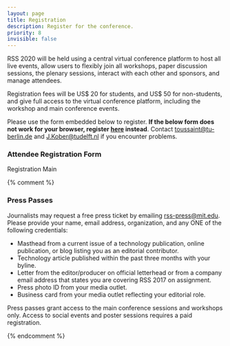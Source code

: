 ```yaml
---
layout: page
title: Registration
description: Register for the conference.
priority: 8
invisible: false
---
```


RSS 2020 will be held using a central virtual conference platform to
host all live events, allow users to flexibly join all workshops,
paper discussion sessions, the plenary sessions, interact with each
other and sponsors, and manage attendees.

Registration fees will be US$ 20 for students, and US$ 50 for
non-students, and give full access to the virtual conference platform,
including the workshop and main conference events.

Please use the form embedded below to register. <b>If the below form does not work for your browser, register [here](https://pheedloop.com/register/rss2020/attendee/) instead</b>. Contact
toussaint@tu-berlin.de and J.Kober@tudelft.nl if you encounter problems. 

### Attendee Registration Form

<script src="https://pheedloop.s3.amazonaws.com/embed/embed.js"></script>
<link rel="stylesheet" type="text/css" href="https://pheedloop.s3.amazonaws.com/embed/embed.css" />

<a class="pheedloop-popup-25930 popup-btn">Registration Main</a>
<div id="pheedloop-embed-25930"></div>

<script type="text/javascript">
  createSection({
    event: 'rss2020',
    section: '25930',
    height: 2000,
    resize: false,
    popup: false,
  });
</script>




{% comment %}
### Press Passes

Journalists may request a free press ticket by
emailing [rss-press@mit.edu](mailto:rss-press@mit.edu). Please provide your
name, email address, organization, and any ONE of the following credentials:

- Masthead from a current issue of a technology publication, online publication,
  or blog listing you as an editorial contributor.
- Technology article published within the past three months with your byline.
- Letter from the editor/producer on official letterhead or from a company email
  address that states you are covering RSS 2017 on assignment.
- Press photo ID from your media outlet.
- Business card from your media outlet reflecting your editorial role.

Press passes grant access to the main conference sessions and workshops only.
Access to social events and poster sessions requires a paid registration.

{% endcomment %}

